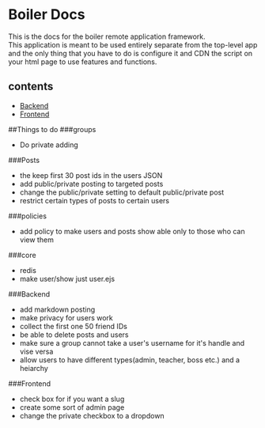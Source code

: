 # Boiler Docs    
  
This is the docs for the boiler remote application framework.  
This application is meant to be used entirely separate from the top-level app and the only thing that you have to do is configure it and CDN the script on your html page to use features and functions.  

## contents    
- [Backend](backend.html)  
- [Frontend](frontend.html)

##Things to do
###groups
- Do private adding

###Posts
- the keep first 30 post ids in the users JSON
- add public/private posting to targeted posts
- change the public/private setting to default public/private post
- restrict certain types of posts to certain users

###policies
- add policy to make users and posts show able only to those who can view them

###core
- redis
- make user/show just user.ejs

###Backend
- add markdown posting
- make privacy for users work
- collect the first one 50 friend IDs
- be able to delete posts and users
- make sure a group cannot take a user's username for it's handle and vise versa
- allow users to have different types(admin, teacher, boss etc.) and a heiarchy

###Frontend
- check box for if you want a slug
- create some sort of admin page
- change the private checkbox to a dropdown
